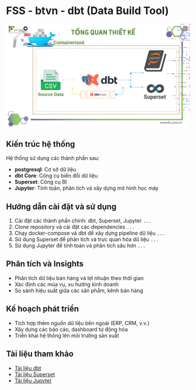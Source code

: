 # FSS - btvn - dbt (Data Build Tool)
![Tổng quan hệ thống](/.vscode/FSS%20-%20training%20.pptx.png)
## Kiến trúc hệ thống
Hệ thống sử dụng các thành phần sau:
- **postgresql**: Cơ sở dữ liệu
- **dbt Core**: Công cụ biến đổi dữ liệu
- **Superset**: Công cụ BI
- **Jupyter**: Tính toán, phân tích và xây dựng mô hình học máy

## Hướng dẫn cài đặt và sử dụng
1. Cài đặt các thành phần chính: dbt, Superset, Jupyter
```...```
2. Clone repository và cài đặt các dependencies
```...```
3. Chạy docker-compose và dbt để xây dựng pipeline dữ liệu
```...```
4. Sử dụng Superset để phân tích và trực quan hóa dữ liệu
```...```
5. Sử dụng Jupyter để tính toán và phân tích sâu hơn
```...```

## Phân tích và Insights
- Phân tích dữ liệu bán hàng và lợi nhuận theo thời gian
- Xác định các mùa vụ, xu hướng kinh doanh
- So sánh hiệu suất giữa các sản phẩm, kênh bán hàng

## Kế hoạch phát triển
- Tích hợp thêm nguồn dữ liệu bên ngoài (ERP, CRM, v.v.)
- Xây dựng các báo cáo, dashboard tự động hóa
- Triển khai hệ thống lên môi trường sản xuất

## Tài liệu tham khảo
- [Tài liệu dbt](https://docs.getdbt.com/)
- [Tài liệu Superset](https://superset.apache.org/docs/intro)
- [Tài liệu Jupyter](https://jupyter.org/documentation)